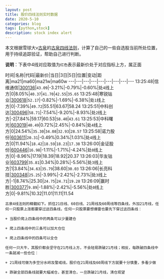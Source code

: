 ```yaml
---
layout: post
title: 股价四线法则实时数据
date: 2020-5-10
categories: blog
tags: [python,stock]
description: stock index alert
---
```



本文根据雪球大v[古泉](https://xueqiu.com/u/7148646888)的[古泉四线法则](https://xueqiu.com/7148646888/130498192)，计算了自己的一些自选股当前所处位置，用于持续追踪验证，帮助自己进行判断。

**说明**：下表中4线对应取值为`红色`表示最新价处于对应指标上方，属正面

时间|名称|代码|最新价|当日|3日|5日|位置|变动|距离|ma21|ma60|ma21w|ma60w
---|---|---|---|---|---|---|---|---
13:25:48|信维通信|[300136](https://xueqiu.com/S/SZ300136)|`43.09`|-3.21%|-0.79%|-0.60%|处`4`线上方|0|8.05%|`40.37`|`41.70`|`42.55`|`35.65`
13:25:48|寒锐钴业|[300618](https://xueqiu.com/S/SZ300618)|`52.17`|-0.82%|-1.69%|-6.38%|处`1`线上方|0|-7.39%|`49.72`|55.51|63.67|58.24
13:25:51|中科创达|[300496](https://xueqiu.com/S/SZ300496)|`58.71`|-7.54%|-9.20%|-8.93%|处`2`线上方|-2|7.84%|59.17|60.53|`58.40`|`43.61`
13:25:53|中科曙光|[603019](https://xueqiu.com/S/SH603019)|`40.49`|0.72%|2.45%|-0.84%|处`4`线上方|0|24.54%|`35.30`|`34.08`|`32.93`|`28.57`
13:25:58|诺力股份|[603611](https://xueqiu.com/S/SH603611)|`20.31`|-0.49%|0.34%|1.03%|处`4`线上方|0|11.94%|`18.42`|`18.59`|`18.23`|`17.38`
13:26:00|金证股份|[600446](https://xueqiu.com/S/SH600446)|`16.98`|-1.11%|-1.71%|-4.24%|处`0`线上方|0|-8.96%|17.19|18.39|18.92|20.37
13:26:03|华友钴业|[603799](https://xueqiu.com/S/SH603799)|`35.81`|0.34%|0.28%|-5.56%|处`3`线上方|1|3.84%|`34.63`|`35.79`|38.60|`30.03`
13:26:06|长亮科技|[300348](https://xueqiu.com/S/SZ300348)|`25.25`|-3.99%|-2.42%|-2.73%|处`3`线上方|-1|8.74%|25.30|`24.75`|`24.71`|`19.28`
13:26:09|赢时胜|[300377](https://xueqiu.com/S/SZ300377)|`9.89`|-1.88%|-2.42%|-5.56%|处`0`线上方|0|-9.81%|10.32|11.01|11.11|11.54

```
古泉4线法则的精髓如下。抓住21日线、60日线、21周线及60周线等四条线，外加21月线，任何一只股票上涨都要穿过这四条线，任何一只股票要想爆雷也要先下穿过这四条线：

+ 当股价爬上四条线中的两条可以少量建仓

+ 爬上四条线中的三条可以加大仓位

+ 爬上四条线中的四条可以全仓

任何一只大牛，其股价都会坚守在21月线上方，不会轻易跌破21月线；相反，每跌破四条线中一条就减一些仓位：

+ 21周线可做为多空分水岭及警戒线，股价在21周线及60周线下方就要十分慎重，多看少做

+ 跌破全部四条线就要大幅减仓，甚至清仓，一旦跌破21月线，清仓观望
```